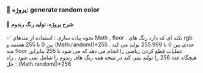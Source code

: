 ### 📑 پروژه: generate random color

#### 📌 شرح پروژه: تولید رنگ رندوم

✅ نحوه پیاده سازی : استفاده از متدهای Math , floor . نکته ای که دارد رنگ های rgb بین 0 تا 255 هستند و (Math.random()*255 عددی بین 0 تا 255.999 تولید می کند . متد floor عملیات قطع کردن ریاضی را انجام
می دهد که می شود تا 255 بنابراین هیچگاه عدد 256 را تولید نمی کند در نتیجه همه رنگ های رندوم را شامل نمی شود .
راه حل : (Math.random()*256 
